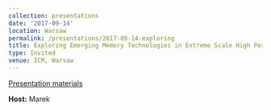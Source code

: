 ```yaml
---
collection: presentations
date: '2017-09-14'
location: Warsaw
permalink: /presentations/2017-09-14-exploring
title: Exploring Emerging Memory Technologies in Extreme Scale High Performance Computing
type: Invited
venue: ICM, Warsaw
---
```


[Presentation materials](http://icm.edu.pl/en/)


**Host:** Marek